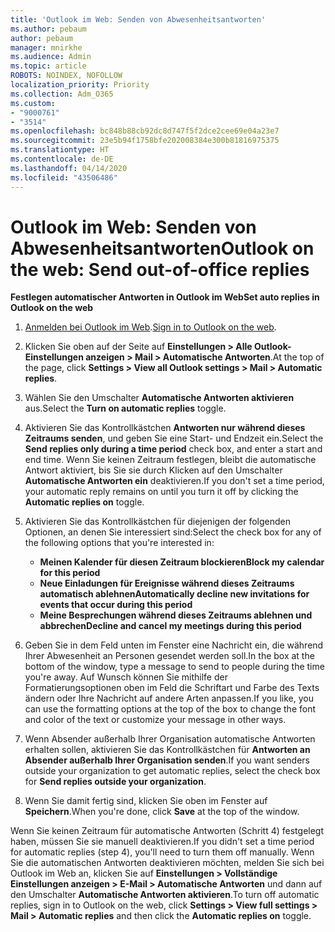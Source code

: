 ```yaml
---
title: 'Outlook im Web: Senden von Abwesenheitsantworten'
ms.author: pebaum
author: pebaum
manager: mnirkhe
ms.audience: Admin
ms.topic: article
ROBOTS: NOINDEX, NOFOLLOW
localization_priority: Priority
ms.collection: Adm_O365
ms.custom:
- "9000761"
- "3514"
ms.openlocfilehash: bc848b88cb92dc8d747f5f2dce2cee69e04a23e7
ms.sourcegitcommit: 23e5b94f1758bfe202008384e300b81816975375
ms.translationtype: HT
ms.contentlocale: de-DE
ms.lasthandoff: 04/14/2020
ms.locfileid: "43506486"
---
```

# <a name="outlook-on-the-web-send-out-of-office-replies"></a><span data-ttu-id="1a4d4-102">Outlook im Web: Senden von Abwesenheitsantworten</span><span class="sxs-lookup"><span data-stu-id="1a4d4-102">Outlook on the web: Send out-of-office replies</span></span>

<span data-ttu-id="1a4d4-103">**Festlegen automatischer Antworten in Outlook im Web**</span><span class="sxs-lookup"><span data-stu-id="1a4d4-103">**Set auto replies in Outlook on the web**</span></span>

1. <span data-ttu-id="1a4d4-104">[Anmelden bei Outlook im Web](https://support.office.com/de-DE/article/how-to-sign-in-to-outlook-on-the-web-763fab4d-0138-4814-b450-37fc286bcb79).</span><span class="sxs-lookup"><span data-stu-id="1a4d4-104">[Sign in to Outlook on the web](https://support.office.com/de-DE/article/how-to-sign-in-to-outlook-on-the-web-763fab4d-0138-4814-b450-37fc286bcb79).</span></span>

2. <span data-ttu-id="1a4d4-105">Klicken Sie oben auf der Seite auf **Einstellungen > Alle Outlook-Einstellungen anzeigen > Mail > Automatische Antworten**.</span><span class="sxs-lookup"><span data-stu-id="1a4d4-105">At the top of the page, click **Settings > View all Outlook settings > Mail > Automatic replies**.</span></span>

3. <span data-ttu-id="1a4d4-106">Wählen Sie den Umschalter **Automatische Antworten aktivieren** aus.</span><span class="sxs-lookup"><span data-stu-id="1a4d4-106">Select the **Turn on automatic replies** toggle.</span></span>

4. <span data-ttu-id="1a4d4-107">Aktivieren Sie das Kontrollkästchen **Antworten nur während dieses Zeitraums senden**, und geben Sie eine Start- und Endzeit ein.</span><span class="sxs-lookup"><span data-stu-id="1a4d4-107">Select the **Send replies only during a time period** check box, and enter a start and end time.</span></span> <span data-ttu-id="1a4d4-108">Wenn Sie keinen Zeitraum festlegen, bleibt die automatische Antwort aktiviert, bis Sie sie durch Klicken auf den Umschalter **Automatische Antworten ein** deaktivieren.</span><span class="sxs-lookup"><span data-stu-id="1a4d4-108">If you don't set a time period, your automatic reply remains on until you turn it off by clicking the **Automatic replies on** toggle.</span></span>

5. <span data-ttu-id="1a4d4-109">Aktivieren Sie das Kontrollkästchen für diejenigen der folgenden Optionen, an denen Sie interessiert sind:</span><span class="sxs-lookup"><span data-stu-id="1a4d4-109">Select the check box for any of the following options that you're interested in:</span></span>
    - <span data-ttu-id="1a4d4-110">**Meinen Kalender für diesen Zeitraum blockieren**</span><span class="sxs-lookup"><span data-stu-id="1a4d4-110">**Block my calendar for this period**</span></span>
    - <span data-ttu-id="1a4d4-111">**Neue Einladungen für Ereignisse während dieses Zeitraums automatisch ablehnen**</span><span class="sxs-lookup"><span data-stu-id="1a4d4-111">**Automatically decline new invitations for events that occur during this period**</span></span>
    - <span data-ttu-id="1a4d4-112">**Meine Besprechungen während dieses Zeitraums ablehnen und abbrechen**</span><span class="sxs-lookup"><span data-stu-id="1a4d4-112">**Decline and cancel my meetings during this period**</span></span>

6. <span data-ttu-id="1a4d4-113">Geben Sie in dem Feld unten im Fenster eine Nachricht ein, die während Ihrer Abwesenheit an Personen gesendet werden soll.</span><span class="sxs-lookup"><span data-stu-id="1a4d4-113">In the box at the bottom of the window, type a message to send to people during the time you're away.</span></span> <span data-ttu-id="1a4d4-114">Auf Wunsch können Sie mithilfe der Formatierungsoptionen oben im Feld die Schriftart und Farbe des Texts ändern oder Ihre Nachricht auf andere Arten anpassen.</span><span class="sxs-lookup"><span data-stu-id="1a4d4-114">If you like, you can use the formatting options at the top of the box to change the font and color of the text or customize your message in other ways.</span></span>

7. <span data-ttu-id="1a4d4-115">Wenn Absender außerhalb Ihrer Organisation automatische Antworten erhalten sollen, aktivieren Sie das Kontrollkästchen für **Antworten an Absender außerhalb Ihrer Organisation senden**.</span><span class="sxs-lookup"><span data-stu-id="1a4d4-115">If you want senders outside your organization to get automatic replies, select the check box for **Send replies outside your organization**.</span></span>

8. <span data-ttu-id="1a4d4-116">Wenn Sie damit fertig sind, klicken Sie oben im Fenster auf **Speichern**.</span><span class="sxs-lookup"><span data-stu-id="1a4d4-116">When you're done, click **Save** at the top of the window.</span></span>

<span data-ttu-id="1a4d4-117">Wenn Sie keinen Zeitraum für automatische Antworten (Schritt 4) festgelegt haben, müssen Sie sie manuell deaktivieren.</span><span class="sxs-lookup"><span data-stu-id="1a4d4-117">If you didn't set a time period for automatic replies (step 4), you'll need to turn them off manually.</span></span> <span data-ttu-id="1a4d4-118">Wenn Sie die automatischen Antworten deaktivieren möchten, melden Sie sich bei Outlook im Web an, klicken Sie auf **Einstellungen > Vollständige Einstellungen anzeigen > E-Mail > Automatische Antworten** und dann auf den Umschalter **Automatische Antworten aktivieren**.</span><span class="sxs-lookup"><span data-stu-id="1a4d4-118">To turn off automatic replies, sign in to Outlook on the web, click **Settings > View full settings > Mail > Automatic replies** and then click the **Automatic replies on** toggle.</span></span>
